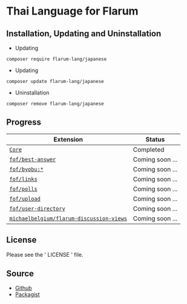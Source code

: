 # Thai Language for Flarum


## Installation, Updating and Uninstallation

- Updating
```
composer require flarum-lang/japanese
```
- Updating
```
composer update flarum-lang/japanese
```
- Uninstallation
```
composer remove flarum-lang/japanese
```

## Progress

| Extension | Status |
| --- | --- |
| [`Core`](https://github.com/flarum/flarum) | Completed |
| [`fof/best-answer`](https://github.com/FriendsOfFlarum/best-answer) | Coming soon ... |
| [`fof/byobu:*`](https://github.com/FriendsOfFlarum/byobu) | Coming soon ... |
| [`fof/links`](https://github.com/FriendsOfFlarum/links) | Coming soon ... |
| [`fof/polls`](https://github.com/FriendsOfFlarum/polls) | Coming soon ... |
| [`fof/upload`](https://github.com/FriendsOfFlarum/upload) | Coming soon ... |
| [`fof/user-directory`](https://github.com/FriendsOfFlarum/user-directory) | Coming soon ... |
| [`michaelbelgium/flarum-discussion-views`](https://github.com/MichaelBelgium/flarum-discussion-views) | Coming soon ... |


## License

Please see the ' LICENSE ' file.


## Source

- [Github](https://github.com/ratthabiz/flarum-thai)
- [Packagist](https://packagist.org/packages/ratthabiz/flarum-thai)